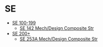 # SE
* [SE 100-199](/SE/SE100-199/README.md)
  * [SE 142 Mech/Design Composite Str](/SE/SE100-199/SE142.md)
* [SE 200+](/SE/SE200+/README.md)
  * [SE 253A Mech/Design Composite Str](/SE/SE200+/SE253A.md)
